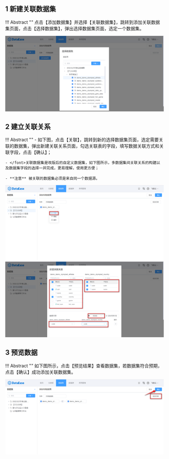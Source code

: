 ## 1 新建关联数据集

!!! Abstract ""
    点击【添加数据集】并选择【关联数据集】，跳转到添加关联数据集页面，点击【选择数据集】，弹出选择数据集页面，选定一个数据集。


![添加关联数据集](../../img/dataset_configuration/添加关联数据集.png)

## 2 建立关联关系

!!! Abstract ""
    - 如下图，点击【关联】，跳转到新的选择数据集页面，选定需要关联的数据集，弹出新建关联关系页面，勾选关联表的字段，填写数据关联方式和关联字段，点击【确认】；

    - </font>关联数据集是改版后的自定义数据集，如下图所示，多数据集间关联关系的构建以及数据集字段的选择一并完成，更易理解，使用更方便；  
    
    - **注意** 被关联的数据集必须是来自同一个数据源。


![建立关联关系1](../../img/dataset_configuration/建立关联关系1.png)
![建立关联关系2](../../img/dataset_configuration/建立关联关系2.png)
## 3 预览数据

!!! Abstract ""
    如下图所示，点击【预览结果】查看数据集，若数据集符合预期，点击【确认】成功添加关联数据集。

![预览结果](../../img/dataset_configuration/预览结果.png)